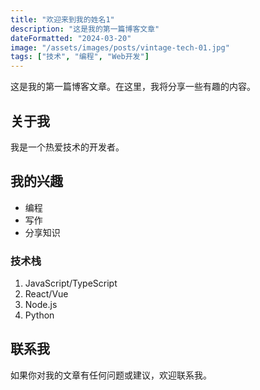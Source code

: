 ```yaml
---
title: "欢迎来到我的姓名1"
description: "这是我的第一篇博客文章"
dateFormatted: "2024-03-20"
image: "/assets/images/posts/vintage-tech-01.jpg"
tags: ["技术", "编程", "Web开发"]
---
```


这是我的第一篇博客文章。在这里，我将分享一些有趣的内容。

## 关于我

我是一个热爱技术的开发者。

## 我的兴趣

- 编程
- 写作
- 分享知识

### 技术栈

1. JavaScript/TypeScript
2. React/Vue
3. Node.js
4. Python

## 联系我

如果你对我的文章有任何问题或建议，欢迎联系我。 